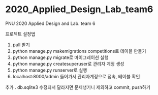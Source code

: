 # 2020_Applied_Design_Lab_team6
PNU 2020 Applied Design and Lab. team 6 



프로젝트 설정법
 1. pull 받기
 2. python manage.py makemigrations competitions로 테이블 만들기
 3. python manage.py migrate로 마이그레이션 실행
 4. python manage.py createsuperuser로 관리자 계정 생성
 5. python manage.py runserver로 실행
 6. localhost:8000/admin 들어가서 관리자계정으로 접속, 테이블 확인
 

추가 . db.sqlite3 수정되서 달라지면 문제생기니 제외하고 commit, push하기

